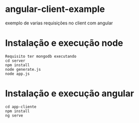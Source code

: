 # angular-client-example

exemplo de varias requisições no client com angular


# Instalação e execução node
```
Requisito ter mongodb executando
cd server
npm install
node generate.js
node app.js
```

# Instalação e execução angular
```
cd app-cliente
npm install
ng serve
```
